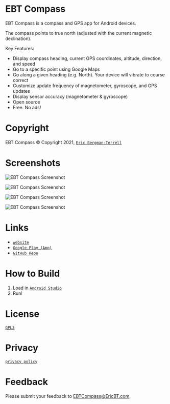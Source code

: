 # EBT Compass

EBT Compass is a compass and GPS app for Android devices.

The compass points to true north (adjusted with the current magnetic declination).

Key Features:

* Display compass heading, current GPS coordinates, altitude, direction, and speed
* Go to a specific point using Google Maps
* Go along a given heading (e.g. North). Your device will vibrate to course correct
* Customize update frequency of magnetometer, gyroscope, and GPS updates
* Display sensor accuracy (magnetometer & gyroscope)
* Open source
* Free. No ads!
    
# Copyright

EBT Compass &#169; Copyright 2021, [`Eric Bergman-Terrell`](https://www.ericbt.com)

# Screenshots

![`EBT Compass Screenshot`](https://www.ericbt.com/artwork/ebt_compass/main.png "EBT Compass")

![`EBT Compass Screenshot`](https://www.ericbt.com/artwork/ebt_compass/point.png "Go to a Point")

![`EBT Compass Screenshot`](https://www.ericbt.com/artwork/ebt_compass/line.png "Go in a Line")

![`EBT Compass Screenshot`](https://www.ericbt.com/artwork/ebt_compass/settings.png "Settings")

# Links

* [`website`](https://www.ericbt.com/ebt_compass)
* [`Google Play (App)`](https://play.google.com/store/apps/details?id=com.ericbt.ebtcompass)
* [`GitHub Repo`](https://github.com/EricTerrell/EBTCompass)

# How to Build

1.  Load in [`Android Studio`](https://developer.android.com/studio)
2.  Run!

# License

[`GPL3`](https://www.gnu.org/licenses/gpl-3.0.en.html)

# Privacy

[`privacy policy`](https://www.ericbt.com/ebt_compass/privacypolicy)

# Feedback

Please submit your feedback to EBTCompass@EricBT.com.
